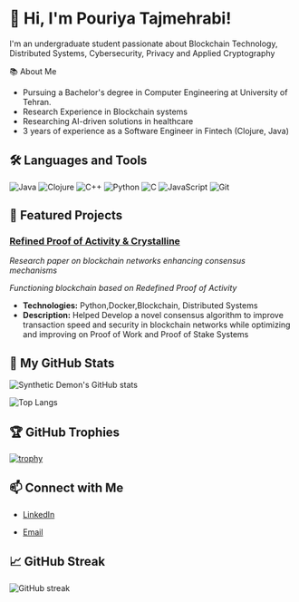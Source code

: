 # 👋 Hi, I'm Pouriya Tajmehrabi!

I'm an undergraduate student passionate about Blockchain Technology, Distributed Systems, Cybersecurity, Privacy and Applied Cryptography

 📚 About Me

-  Pursuing a Bachelor's degree in Computer Engineering at University of Tehran.
-  Research Experience in Blockchain systems 
-  Researching AI-driven solutions in healthcare
-  3 years of experience as a Software Engineer in Fintech (Clojure, Java)

## 🛠️ Languages and Tools

![Java](https://img.shields.io/badge/Java-007396?style=for-the-badge&logo=java&logoColor=white)
![Clojure](https://img.shields.io/badge/Clojure-5881D8?style=for-the-badge&logo=clojure&logoColor=white)
![C++](https://img.shields.io/badge/C++-00599C?style=for-the-badge&logo=cplusplus&logoColor=white)
![Python](https://img.shields.io/badge/Python-3776AB?style=for-the-badge&logo=python&logoColor=white)
![C](https://img.shields.io/badge/C-00599C?style=for-the-badge&logo=c&logoColor=white)
![JavaScript](https://img.shields.io/badge/JavaScript-F7DF1E?style=for-the-badge&logo=javascript&logoColor=black)
![Git](https://img.shields.io/badge/Git-F05032?style=for-the-badge&logo=git&logoColor=white)


## 🌟 Featured Projects
### [Refined Proof of Activity & Crystalline](https://github.com/Crystalline-Coin/crystalline)
*Research paper on blockchain networks enhancing consensus mechanisms*

*Functioning blockchain based on Redefined Proof of Activity*

- **Technologies:** Python,Docker,Blockchain, Distributed Systems
- **Description:** Helped Develop a novel consensus algorithm to improve transaction speed and security in blockchain networks while optimizing and improving on Proof of Work and Proof of Stake Systems

  
## 🚀 My GitHub Stats

![Synthetic Demon's GitHub stats](https://github-readme-stats.vercel.app/api?username=SyntheticDemon&show_icons=true&theme=radical)

![Top Langs](https://github-readme-stats.vercel.app/api/top-langs/?username=SyntheticDemon&layout=compact&theme=radical&hide=jupyter%20notebook)


## 🏆 GitHub Trophies

[![trophy](https://github-profile-trophy.vercel.app/?username=SyntheticDemon)](https://github.com/ryo-ma/github-profile-trophy)

## 📫 Connect with Me

- [LinkedIn](https://www.linkedin.com/in/pooria-tajmehrabi/)
<!-- - [Personal Website](https://yourwebsite.com/) -->
- [Email](pouriyatajmehrabi1381@gmail.com)

## 📈 GitHub Streak

![GitHub streak](https://github-readme-streak-stats.herokuapp.com/?user=SyntheticDemon&theme=radical)


